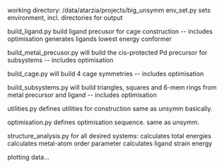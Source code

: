 working directory: /data/atarzia/projects/big_unsymm
env_set.py sets environment, incl. directories for output

build_ligand.py
    build ligand precusor for cage construction -- includes optimisation
    generates ligands lowest energy conformer

build_metal_precusor.py
    will build the cis-protected Pd precursor for subsystems -- includes optimisation

build_cage.py
    will build 4 cage symmetries -- includes optimisation

build_subsystems.py
    will build triangles, squares and 6-mem rings from metal precursor and ligand -- includes optimisation

utilities.py
    defines utilities for construction
    same as unsymm basically.

optimisation.py
    defines optimisation sequence.
    same as unsymm.

structure_analysis.py
    for all desired systems:
        calculates total energies
        calculates metal-atom order parameter
        calculates ligand strain energy

plotting data...
